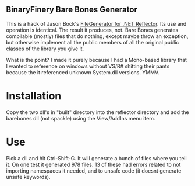 BinaryFinery Bare Bones Generator
---------------------------------

This is a hack of Jason Bock's [FileGenerator for .NET Reflector](http://filegenreflector.codeplex.com/). 
Its use and operation is identical. The result it produces, not. Bare Bones generates compilable (mostly)
files that do nothing, except maybe throw an exception, but otherwise implement all the public members 
of all the original public classes of the library you give it. 

What is the point? I made it purely because I had a Mono-based library that I wanted to reference on
windows without VS/R# shitting their pants because the it referenced unknown System.dll versions. YMMV.

Installation
============

Copy the two dll's in "built" directory into the reflector directory and add the barebones dll (not spackle) using
the View/AddIns menu item.

Use
===

Pick a dll and hit Ctrl-Shift-G. It will generate a bunch of files where you tell it. On one test it 
generated 978 files. 13 of these had errors related to not importing namespaces it needed, and to
unsafe code (it doesnt generate unsafe keywords).
